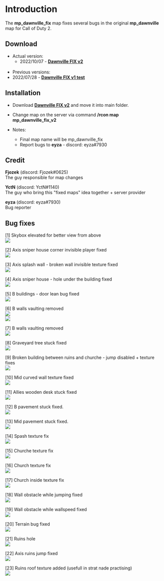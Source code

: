 # Introduction

The **mp_dawnville_fix** map fixes several bugs in the original **mp_dawnville** map for Call of Duty 2.

## Download
- Actual version:
	- 2022/10/07 - <b><a href="https://github.com/eyza-cod2/mp_dawnville_fix/raw/main/mp_dawnville_fix_v2.iwd">Dawnville FIX v2</a></b>
<br><br>
- Previous versions:
 - 2022/07/28 - <b><a href="https://github.com/eyza-cod2/mp_dawnville_fix/tree/46107c87dad26038c3ae0f141613f91ee92f76be/mp_dawnville_fix_v1_test.iwd">Dawnville FIX v1 test</a></b>

## Installation
- Download <b><a href="https://github.com/eyza-cod2/mp_dawnville_fix/raw/main/mp_dawnville_fix_v2.iwd">Dawnville FIX v2</a></b> and move it into main folder.
- Change map on the server via command **/rcon map mp_dawnville_fix_v2**


- Notes:
	- Final map name will be mp_dawnville_fix
	- Report bugs to **eyza** - discord: eyza#7930


## Credit
**Fjozek** (discord: Fjozek#0625)<br>
The guy responsible for map changes

**YctN** (discord: YctN#1140)<br>
The guy who bring this "fixed maps" idea together + server provider

**eyza** (discord: eyza#7930)<br>
Bug reporter


## Bug fixes
[1] Skybox elevated for better view from above<br>
<a href="/images/dawnville_skybox.png"><img src="/images/dawnville_skybox.png" /></a><br>

[2] Axis sniper house corner invisible player fixed <br>
<a href="/images/dawnville_axis_house_window_bug.png"><img src="/images/dawnville_axis_house_window_bug.png" /></a><br>

[3] Axis splash wall - broken wall invisible texture fixed<br>
<a href="/images/dawnville_axis_mg_invisible_wall.png"><img src="/images/dawnville_axis_mg_invisible_wall.png" /></a><br>

[4] Axis sniper house - hole under the building fixed <br>
<a href="/images/dawnville_axis_house_transparency.png"><img src="/images/dawnville_axis_house_transparency.png" /></a><br>

[5] B buildings - door lean bug fixed<br>
<a href="/images/dawnville_b_transparent_doorways.png"><img src="/images/dawnville_b_transparent_doorways.png" /></a><br>

[6] B walls vaulting removed<br>
<a href="/images/dawnville_b_vaulting.png"><img src="/images/dawnville_b_vaulting.png" /></a><br>
<a href="/images/dawnville_b_vaulting_2.png"><img src="/images/dawnville_b_vaulting_2.png" /></a><br>

[7] B walls vaulting removed<br>
<a href="/images/dawnville_b_vaulting_3.png"><img src="/images/dawnville_b_vaulting_3.png" /></a><br>

[8] Graveyard tree stuck fixed<br>
<a href="/images/dawnville_cementry_tree_stuck.png"><img src="/images/dawnville_cementry_tree_stuck.png" /></a><br>

[9] Broken building between ruins and churche - jump disabled + texture fixes<br>
<a href="/images/dawnville_jump.png"><img src="/images/dawnville_jump.png" /></a><br>

[10] Mid curved wall texture fixed<br>
<a href="/images/dawnville_curvedwall_missing_texture.png"><img src="/images/dawnville_curvedwall_missing_texture.png" /></a><br>

[11] Allies wooden desk stuck fixed<br>
<a href="/images/dawnville_desk.png"><img src="/images/dawnville_desk.png" /></a><br>

[12] B pavement stuck fixed.<br>
<a href="/images/dawnville_b_pavement_stuck.png"><img src="/images/dawnville_b_pavement_stuck.png" /></a><br>

[13] Mid pavement stuck fixed.<br>
<a href="/images/dawnville_middle_pavement_stuck.png"><img src="/images/dawnville_middle_pavement_stuck.png" /></a><br>

[14] Spash texture fix<br>
<a href="/images/dawnville_axis_mg_terrain.png"><img src="/images/dawnville_axis_mg_terrain.png" /></a><br>

[15] Churche texture fix<br>
<a href="/images/dawnville_church_terrain_bug.png"><img src="/images/dawnville_church_terrain_bug.png" /></a><br>

[16] Church texture fix<br>
<a href="/images/dawnville_church_missing_texture.png"><img src="/images/dawnville_church_missing_texture.png" /></a><br>

[17] Church inside texture fix<br>
<a href="/images/dawnville_church_missing_texture2.png"><img src="/images/dawnville_church_missing_texture2.png" /></a><br>

[18] Wall obstacle while jumping fixed<br>
<a href="/images/dawnville_wall_obstacle_1.png"><img src="/images/dawnville_wall_obstacle_1.png" /></a><br>

[19] Wall obstacle while wallspeed fixed<br>
<a href="/images/dawnville_wall_obstacle_2.png"><img src="/images/dawnville_wall_obstacle_2.png" /></a><br>

[20] Terrain bug fixed<br>
<a href="/images/dawnville_midhouse_terrain.png"><img src="/images/dawnville_midhouse_terrain.png" /></a><br>

[21] Ruins hole<br>
<a href="/images/dawnville_ruins_hole.png"><img src="/images/dawnville_ruins_hole.png" /></a><br>

[22] Axis ruins jump fixed<br>
<a href="/images/dawnville_axis_small_ruins_jump.png"><img src="/images/dawnville_axis_small_ruins_jump.png"/></a><br>

[23] Ruins roof texture added (usefull in strat nade practising)<br>
<a href="/images/dawnville_ruins_roof_texture.png"><img src="/images/dawnville_ruins_roof_texture.png"/></a><br>
